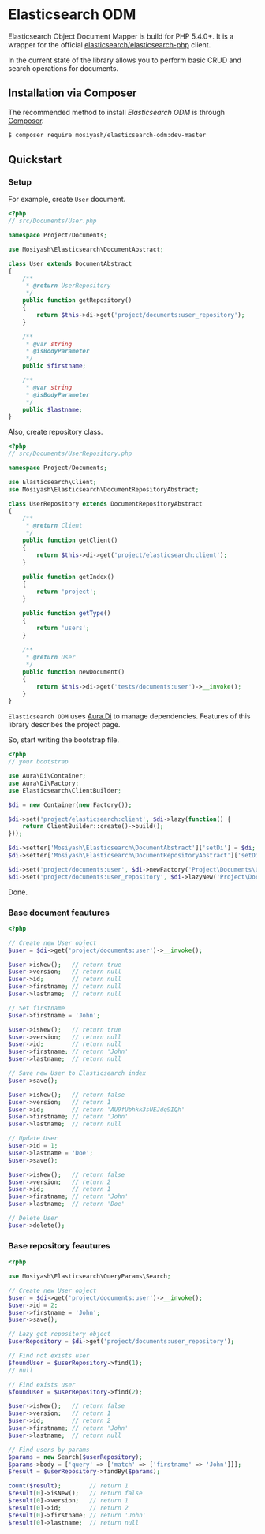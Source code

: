 Elasticsearch ODM
=================

Elasticsearch Object Document Mapper is build for PHP 5.4.0+. It is a wrapper for the official [elasticsearch/elasticsearch-php](https://github.com/elastic/elasticsearch-php/tree/2.0) client.

In the current state of the library allows you to perform basic CRUD and search operations for documents.

Installation via Composer
-------------------------

The recommended method to install _Elasticsearch ODM_ is through [Composer](http://getcomposer.org).

```bash
$ composer require mosiyash/elasticsearch-odm:dev-master
```

Quickstart
----------

### Setup

For example, create ``User`` document.

```php
<?php
// src/Documents/User.php

namespace Project/Documents;

use Mosiyash\Elasticsearch\DocumentAbstract;

class User extends DocumentAbstract
{
    /**
     * @return UserRepository
     */
    public function getRepository()
    {
        return $this->di->get('project/documents:user_repository');
    }

    /**
     * @var string
     * @isBodyParameter
     */
    public $firstname;

    /**
     * @var string
     * @isBodyParameter
     */
    public $lastname;
}
```

Also, create repository class.

```php
<?php
// src/Documents/UserRepository.php

namespace Project/Documents;

use Elasticsearch\Client;
use Mosiyash\Elasticsearch\DocumentRepositoryAbstract;

class UserRepository extends DocumentRepositoryAbstract
{
    /**
     * @return Client
     */
    public function getClient()
    {
        return $this->di->get('project/elasticsearch:client');
    }
    
    public function getIndex()
    {
        return 'project';
    }

    public function getType()
    {
        return 'users';
    }
    
    /**
     * @return User
     */
    public function newDocument()
    {
        return $this->di->get('tests/documents:user')->__invoke();
    }
}
```

``Elasticsearch ODM`` uses [Aura.Di](https://github.com/auraphp/Aura.Di/tree/2.x) to manage dependencies. Features of this library describes the project page.

So, start writing the bootstrap file.

```php
<?php
// your bootstrap

use Aura\Di\Container;
use Aura\Di\Factory;
use Elasticsearch\ClientBuilder;

$di = new Container(new Factory());

$di->set('project/elasticsearch:client', $di->lazy(function() {
    return ClientBuilder::create()->build();
}));

$di->setter['Mosiyash\Elasticsearch\DocumentAbstract']['setDi'] = $di;
$di->setter['Mosiyash\Elasticsearch\DocumentRepositoryAbstract']['setDi'] = $di;

$di->set('project/documents:user', $di->newFactory('Project\Documents\User'));
$di->set('project/documents:user_repository', $di->lazyNew('Project\Documents\UserRepository'));
```

Done.

### Base document feautures

```php
<?php

// Create new User object
$user = $di->get('project/documents:user')->__invoke();

$user->isNew();   // return true
$user->version;   // return null
$user->id;        // return null
$user->firstname; // return null
$user->lastname;  // return null

// Set firstname
$user->firstname = 'John';

$user->isNew();   // return true
$user->version;   // return null
$user->id;        // return null
$user->firstname; // return 'John'
$user->lastname;  // return null

// Save new User to Elasticsearch index
$user->save();

$user->isNew();   // return false
$user->version;   // return 1
$user->id;        // return 'AU9fUbhkk3sUEJdq9IQh'
$user->firstname; // return 'John'
$user->lastname;  // return null

// Update User
$user->id = 1;
$user->lastname = 'Doe';
$user->save();

$user->isNew();   // return false
$user->version;   // return 2
$user->id;        // return 1
$user->firstname; // return 'John'
$user->lastname;  // return 'Doe'

// Delete User
$user->delete();
```

### Base repository feautures

```php
<?php

use Mosiyash\Elasticsearch\QueryParams\Search;

// Create new User object
$user = $di->get('project/documents:user')->__invoke();
$user->id = 2;
$user->firstname = 'John';
$user->save();

// Lazy get repository object
$userRepository = $di->get('project/documents:user_repository');

// Find not exists user
$foundUser = $userRepository->find(1);
// null

// Find exists user
$foundUser = $userRepository->find(2);

$user->isNew();   // return false
$user->version;   // return 1
$user->id;        // return 2
$user->firstname; // return 'John'
$user->lastname;  // return null

// Find users by params
$params = new Search($userRepository);
$params->body = ['query' => ['match' => ['firstname' => 'John']]];
$result = $userRepository->findBy($params);

count($result);        // return 1
$result[0]->isNew();   // return false
$result[0]->version;   // return 1
$result[0]->id;        // return 2
$result[0]->firstname; // return 'John'
$result[0]->lastname;  // return null
```